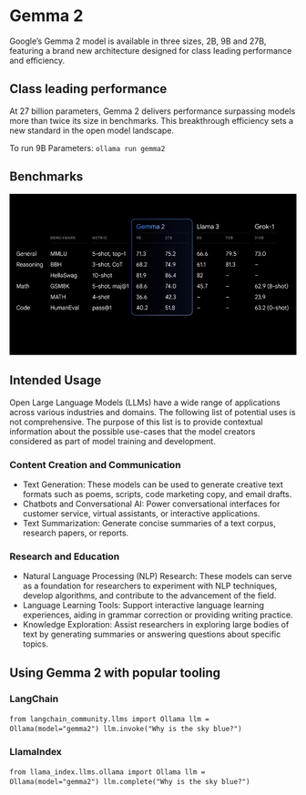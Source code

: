 # Gemma 2

Google’s Gemma 2 model is available in three sizes, 2B, 9B and 27B, featuring a brand new architecture designed for class leading performance and efficiency.

## Class leading performance

At 27 billion parameters, Gemma 2 delivers performance surpassing models more than twice its size in benchmarks. This breakthrough efficiency sets a new standard in the open model landscape.

To run 9B Parameters: `ollama run gemma2`

## Benchmarks

![alt text](gemma2_benchmarks.png)

## Intended Usage

Open Large Language Models (LLMs) have a wide range of applications across
various industries and domains. The following list of potential uses is not
comprehensive. The purpose of this list is to provide contextual information
about the possible use-cases that the model creators considered as part of model
training and development.

### Content Creation and Communication

* Text Generation: These models can be used to generate creative text formats such as poems, scripts, code marketing copy, and email drafts.
* Chatbots and Conversational AI: Power conversational interfaces for customer
service, virtual assistants, or interactive applications.
* Text Summarization: Generate concise summaries of a text corpus, research
papers, or reports.

### Research and Education

* Natural Language Processing (NLP) Research: These models can serve as a foundation for researchers to experiment with NLP techniques, develop algorithms, and contribute to the advancement of the field.
* Language Learning Tools: Support interactive language learning experiences, aiding in grammar correction or providing writing practice.
* Knowledge Exploration: Assist researchers in exploring large bodies of text by generating summaries or answering questions about specific topics.

## Using Gemma 2 with popular tooling

### LangChain

`from langchain_community.llms import Ollama
llm = Ollama(model="gemma2")
llm.invoke("Why is the sky blue?")`

### LlamaIndex

`from llama_index.llms.ollama import Ollama
llm = Ollama(model="gemma2")
llm.complete("Why is the sky blue?")`

